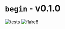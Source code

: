 # `begin` - v0.1.0
![tests](https://github.com/LachlanMarnham/begin/actions/workflows/tests.yml/badge.svg?branch=setup-ci)
![flake8](https://github.com/LachlanMarnham/begin/actions/workflows/style.yml/badge.svg?branch=setup-ci)